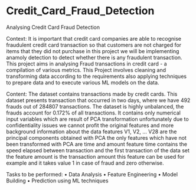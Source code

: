 # Credit_Card_Fraud_Detection
Analysing Credit Card Fraud Detection

Context:
It is important that credit card companies are able to recognise fraudulent credit card transaction so that customers are not charged for items that they did not purchase in this project we will be implementing anamoly detection to detect whether there is any fraudulent transaction.
This project aims in analysing Fraud transactions in credit card - a compilation of various metrics. This Project involves cleaning and transforming data according to the requirements also applying techniques to prepare data and to execute various ML models on the data.

Content:
The dataset contains transactions made by credit cards.
This dataset presents transaction that occurred in two days, where we have 492 frauds out of 284807 transactions. The dataset is highly unbalanced, the frauds account for 0.172% of all transactions.
It contains only numerical input variables which are result of PCA transformation unfortunately due to confidentiality issues we cannot profit the original features and more background information about the data features V1, V2, … V28 are the principal components obtained with PCA the only features which have not been transformed with PCA are time and amount feature time contains the speed elapsed between transaction and the first transaction of the data set the feature amount is the transaction amount this feature can be used for example and it takes value 1 in case of fraud and zero otherwise.

Tasks to be performed:
•	Data Analysis
•	Feature Engineering
•	Model Building
•	Prediction using ML techniques

